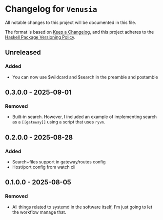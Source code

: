 # Changelog for `Venusia`

All notable changes to this project will be documented in this file.

The format is based on [Keep a Changelog](https://keepachangelog.com/en/1.0.0/),
and this project adheres to the
[Haskell Package Versioning Policy](https://pvp.haskell.org/).

## Unreleased

### Added

* You can now use $wildcard and $search in the preamble and postamble

## 0.3.0.0 - 2025-09-01

### Removed

* Built-in search. However, I included an example of implementing search as a `[[gateway]]` using a script that uses `ryvm`.

## 0.2.0.0 - 2025-08-28

### Added

* Search+files support in gateway/routes config
* Host/port config from watch cli

## 0.1.0.0 - 2025-08-05

### Removed

* All things related to systemd in the software itself, I'm just going to let the workflow manage that.